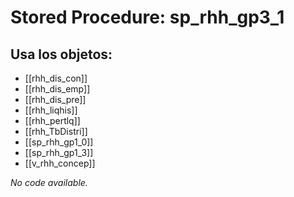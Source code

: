 # Stored Procedure: sp_rhh_gp3_1

## Usa los objetos:
- [[rhh_dis_con]]
- [[rhh_dis_emp]]
- [[rhh_dis_pre]]
- [[rhh_liqhis]]
- [[rhh_pertlq]]
- [[rhh_TbDistri]]
- [[sp_rhh_gp1_0]]
- [[sp_rhh_gp1_3]]
- [[v_rhh_concep]]

*No code available.*
